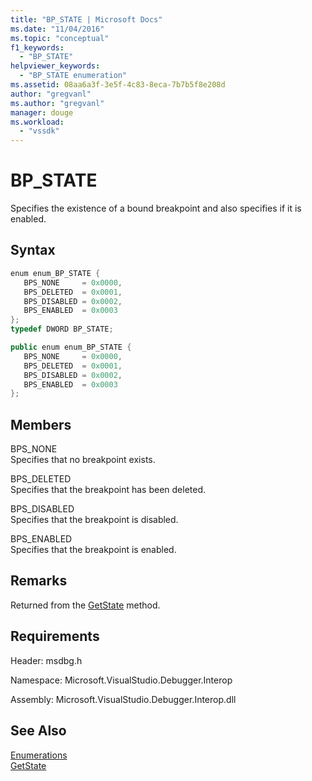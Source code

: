 ```yaml
---
title: "BP_STATE | Microsoft Docs"
ms.date: "11/04/2016"
ms.topic: "conceptual"
f1_keywords: 
  - "BP_STATE"
helpviewer_keywords: 
  - "BP_STATE enumeration"
ms.assetid: 08aa6a3f-3e5f-4c83-8eca-7b7b5f8e208d
author: "gregvanl"
ms.author: "gregvanl"
manager: douge
ms.workload: 
  - "vssdk"
---
```

# BP_STATE
Specifies the existence of a bound breakpoint and also specifies if it is enabled.  
  
## Syntax  
  
```cpp  
enum enum_BP_STATE {   
   BPS_NONE     = 0x0000,  
   BPS_DELETED  = 0x0001,  
   BPS_DISABLED = 0x0002,  
   BPS_ENABLED  = 0x0003  
};  
typedef DWORD BP_STATE;  
```  
  
```csharp  
public enum enum_BP_STATE {   
   BPS_NONE     = 0x0000,  
   BPS_DELETED  = 0x0001,  
   BPS_DISABLED = 0x0002,  
   BPS_ENABLED  = 0x0003  
};  
```  
  
## Members  
 BPS_NONE  
 Specifies that no breakpoint exists.  
  
 BPS_DELETED  
 Specifies that the breakpoint has been deleted.  
  
 BPS_DISABLED  
 Specifies that the breakpoint is disabled.  
  
 BPS_ENABLED  
 Specifies that the breakpoint is enabled.  
  
## Remarks  
 Returned from the [GetState](../../../extensibility/debugger/reference/idebugboundbreakpoint2-getstate.md) method.  
  
## Requirements  
 Header: msdbg.h  
  
 Namespace: Microsoft.VisualStudio.Debugger.Interop  
  
 Assembly: Microsoft.VisualStudio.Debugger.Interop.dll  
  
## See Also  
 [Enumerations](../../../extensibility/debugger/reference/enumerations-visual-studio-debugging.md)   
 [GetState](../../../extensibility/debugger/reference/idebugboundbreakpoint2-getstate.md)